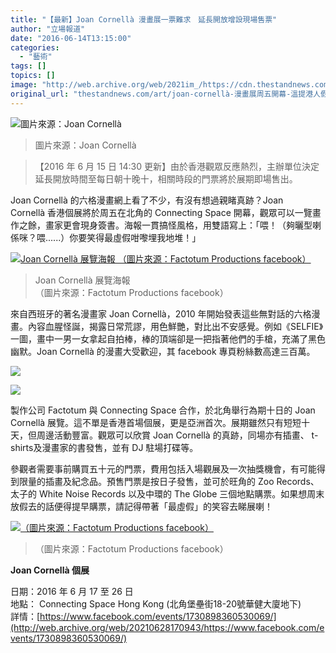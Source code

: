 ```yaml
---
title: "【最新】Joan Cornellà 漫畫展一票難求　延長開放增設現場售票"
author: "立場報道"
date: "2016-06-14T13:15:00"
categories:
  - "藝術"
tags: []
topics: []
image: "http://web.archive.org/web/2021im_/https://cdn.thestandnews.com/media/photos/cache/12249680_532617420238741_5179827123367504423_n_GRN5u_1200x0.png"
original_url: "thestandnews.com/art/joan-cornellà-漫畫展周五開幕-溫提港人假笑入場"
---
```

![圖片來源：Joan Cornellà](http://web.archive.org/web/2021im_/https://cdn.thestandnews.com/media/photos/cache/12249680_532617420238741_5179827123367504423_n_GRN5u_1200x0.png)

> 圖片來源：Joan Cornellà

> 【2016 年 6 月 15 日 14:30 更新】由於香港觀眾反應熱烈，主辦單位決定延長開放時間至每日朝十晚十，相關時段的門票將於展期即場售出。

Joan Cornellà 的六格漫畫網上看了不少，有沒有想過親睹真跡？Joan Cornellà 香港個展將於周五在北角的 Connecting Space 開幕，觀眾可以一覽畫作之餘，畫家更會現身簽書。海報一貫搞怪風格，用雙語寫上：「喂！（夠曬型喇係咪？喂......）你要笑得最虛假咁嚟埋我地堆！」

[![Joan Cornellà 展覽海報
（圖片來源：Factotum Productions facebook）](http://web.archive.org/web/2021im_/https://cdn.thestandnews.com/media/photos/cache/13312787_1034342146646810_2485808976072086807_n_3PraN_1200x0.jpg)](http://web.archive.org/web/20210628170943/https://cdn.thestandnews.com/media/photos/cache/13312787_1034342146646810_2485808976072086807_n_3PraN_1200x0.jpg)

> Joan Cornellà 展覽海報  
（圖片來源：Factotum Productions facebook）

來自西班牙的著名漫畫家 Joan Cornellà，2010 年開始發表這些無對話的六格漫畫。內容血腥怪誕，揭露日常荒謬，用色鮮艷，對比出不安感覺。例如《SELFIE》一圖，畫中一男一女拿起自拍棒，棒的頂端卻是一把指著他們的手槍，充滿了黑色幽默。Joan Cornellà 的漫畫大受歡迎，其 facebook 專頁粉絲數高達三百萬。

[![](http://web.archive.org/web/2021im_/https://cdn.thestandnews.com/media/photos/cache/selfiestick_INLJc_1200x0.jpg)](http://web.archive.org/web/20210628170943/https://cdn.thestandnews.com/media/photos/cache/selfiestick_INLJc_1200x0.jpg)

[![](http://web.archive.org/web/2021im_/https://cdn.thestandnews.com/media/photos/cache/13315378_610934289073720_3396121472674725335_n_uYkPx_1200x0.jpg)](http://web.archive.org/web/20210628170943/https://cdn.thestandnews.com/media/photos/cache/13315378_610934289073720_3396121472674725335_n_uYkPx_1200x0.jpg)

製作公司 Factotum 與 Connecting Space 合作，於北角舉行為期十日的 Joan Cornellà 展覽。這不單是香港首場個展，更是亞洲首次。展期雖然只有短短十天，但周邊活動豐富。觀眾可以欣賞 Joan Cornellà 的真跡，同場亦有插畫、 t-shirts及漫畫家的書發售，並有 DJ 駐場打碟等。

參觀者需要事前購買五十元的門票，費用包括入場觀展及一次抽獎機會，有可能得到限量的插畫及紀念品。預售門票是按日子發售，並可於旺角的 Zoo Records、太子的 White Noise Records 以及中環的 The Globe 三個地點購票。如果想周末放假去的話便得提早購票，請記得帶著「最虛假」的笑容去睇展喇！

[![（圖片來源：Factotum Productions facebook）](http://web.archive.org/web/2021im_/https://cdn.thestandnews.com/media/photos/cache/13041423_1013741172040241_7315645258586246041_o_9Cupb_fZNtk_1200x0.png)](http://web.archive.org/web/20210628170943/https://cdn.thestandnews.com/media/photos/cache/13041423_1013741172040241_7315645258586246041_o_9Cupb_fZNtk_1200x0.png)

> （圖片來源：Factotum Productions facebook）

**Joan Cornellà 個展**

日期：2016 年 6 月 17 至 26 日  
地點： Connecting Space Hong Kong (北角堡壘街18-20號華健大廈地下)  
詳情：[https://www.facebook.com/events/1730898360530069/](http://web.archive.org/web/20210628170943/https://www.facebook.com/events/1730898360530069/)